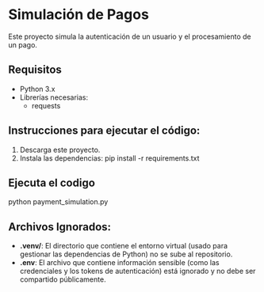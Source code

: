 # Simulación de Pagos

Este proyecto simula la autenticación de un usuario y el procesamiento de un pago.

## Requisitos

- Python 3.x
- Librerías necesarias:
  - requests

## Instrucciones para ejecutar el código:

1. Descarga este proyecto.
2. Instala las dependencias:
   pip install -r requirements.txt

## Ejecuta el codigo
python payment_simulation.py


## Archivos Ignorados:
- **.venv/**: El directorio que contiene el entorno virtual (usado para gestionar las dependencias de Python) no se sube al repositorio.
- **.env**: El archivo que contiene información sensible (como las credenciales y los tokens de autenticación) está ignorado y no debe ser compartido públicamente.